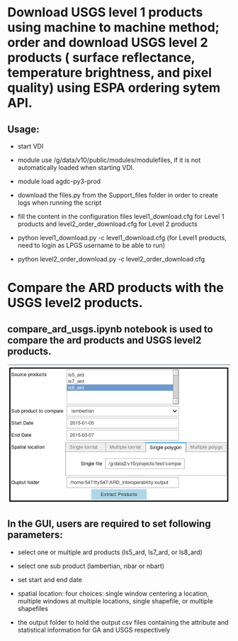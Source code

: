 # Download USGS level 1 products using machine to machine method; order and download USGS level 2 products ( surface reflectance, temperature brightness, and pixel quality) using ESPA ordering sytem API. 

## Usage:  

- start VDI

- module use /g/data/v10/public/modules/modulefiles, if it is not automatically loaded when starting VDI.

- module load agdc-py3-prod

- download the files.py from the Support_files folder in order to create logs when running the script

- fill the content in the configuration files level1_download.cfg for Level 1 products and level2_order_download.cfg for Level 2 products 

- python level1_download.py -c level1_download.cfg  (for Level1 products, need to login as LPGS username to be able to run)

- python level2_order_download.py -c level2_order_download.cfg


# Compare the ARD products with the USGS level2 products. 

## compare_ard_usgs.ipynb notebook is used to compare the ard products and USGS level2 products. 

![Alt text](compare_gui.jpg?raw=true "Title")

## In the GUI, users are required to set following parameters:

- select one or multiple ard products (ls5_ard, ls7_ard, or ls8_ard)

- select one sub product (lambertian, nbar or nbart)

- set start and end date 

- spatial location: four choices: single window centering a location, multiple windows at multiple locations, single shapefile, or multiple shapefiles

- the output folder to hold the output csv files containing the attribute and statistical information for GA and USGS respectively
  

